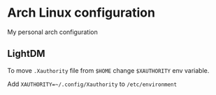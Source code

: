 # Arch Linux configuration
My personal arch configuration

## LightDM
To move `.Xauthority` file from `$HOME` change `$XAUTHORITY` env variable.

Add `XAUTHORITY=~/.config/Xauthority` to `/etc/environment`
